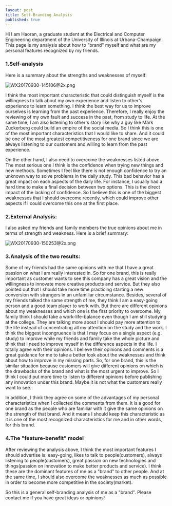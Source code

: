 ```yaml
---
layout: post
title: Self-Branding Analysis
published: true
---
```



Hi I am Haoran, a graduate student at the Electrical and Computer Engineering department of the University of Illinois at Urbana-Champaign. This page is my analysis about how to "brand" myself and what are my personal features recognized by my friends. 

### 1.Self-analysis
Here is a summary about the strengths and weaknesses of myself:

![WX20170930-145106@2x.png]({{site.baseurl}}/_posts/WX20170930-145106@2x.png)


I think the most important characteristic that could distinguish myself is the willingness to talk about my own experience and listen to other's experience to learn something.  I think the best way for us to improve ourselves is learning from the past experience. Therefore, I really enjoy the reviewing of my own fault and success in the past, from study to life. At the same time, I am also listening to other's story like why a guy like Mark Zuckerberg could build an empire of the social media. So I think this is one of the most important characteristics that I would like to share. And it could be one of the most greatest competitiveness for one brand since we are always listening to our customers and willing to learn from the past experience.

On the other hand, I also need to overcome the weaknesses listed above. The most serious one I think is the confidence when trying new things and new methods. Sometimes I feel like there is not enough confidence to try an unknown way to solve problems in the daily study. This bad behavior has a great impact on each aspects of the daily life. For instance, I usually had a hard time to make a final decision between two options. This is the direct impact of the lacking of confidence. So I believe this is one of the biggest weaknesses that I should overcome recently, which could improve other aspects if I could overcome this one at the first place.

### 2.External Analysis:
I also asked my friends and family members the true opinions about me in terms of strength and weakness. Here is a brief summary:

![WX20170930-150253@2x.png]({{site.baseurl}}/_posts/WX20170930-150253@2x.png)

 
### 3.Analysis of the two results:
Some of my friends had the same opinions with me that I have a great passion on what I am really interested in. So for one brand, this is really important as customer wants to see this company has a great vision and the willingness to innovate more creative products and service. But they also pointed out that I should take more time practicing starting a new conversion with strangers in an unfamiliar circumstance. Besides, several of my friends talked the same strength of me, they think I am a easy-going person and a good team player to work with. But there are different opinions about my weaknesses and which one is the first priority to overcome. My family think I should take a work-life-balance even though I am still studying at the college. They are talking more about I should pay more attention to the life instead of concentrating all my attention on the study and the work. I think the biggest incongruence is that I may focus on a single aspect (e.g. study) to improve while my friends and family take the whole picture and think that I need to improve myself in the difference aspects in the life. I totally agree with their opinions. I believe their opinions and comments is a great guidance for me to take a better look about the weaknesses and think about how to improve in my missing parts. So, for one brand, this is the similar situation because customers will give different opinions on which is the drawbacks of the brand and what is the most urgent to improve. So I think I could put more time to listen to different opinions before publishing any innovation under this brand. Maybe it is not what the customers really want to see.

In addition, I think they agree on some of the advantages of my personal characteristics when I collected the comments from them. It is a good for one brand as the people who are familiar with it give the same opinions on the strength of that brand. And it means I should keep this characteristic as it is one of the most recognized characteristics for me and in other words, for this brand.

### 4.The "feature-benefit" model
After reviewing the analysis above, I think the most important features I should advertise is: easy-going, likes to talk to people(customers), always listening to people(customers), great passion on new technologies and things(passion on innovation to make better products and service). I think these are the dominant features of me as a "brand" to other people. And at the same time, I should also overcome the weaknesses as much as possible in order to become more competitive in the society(market). 

So this is a general self-branding analysis of me as a "brand". Please contact me if you have great ideas or opinions!
